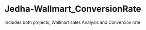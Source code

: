 # Jedha-Wallmart_ConversionRate
Includes both projects, Wallmart sales Analysis and Conversion rate

